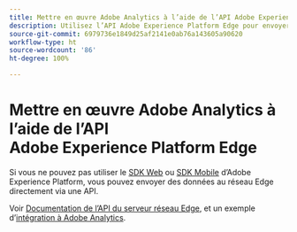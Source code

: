 ```yaml
---
title: Mettre en œuvre Adobe Analytics à l’aide de l’API Adobe Experience Platform Edge
description: Utilisez l’API Adobe Experience Platform Edge pour envoyer des données à Adobe Analytics.
source-git-commit: 6979736e1849d25af2141e0ab76a143605a90620
workflow-type: ht
source-wordcount: '86'
ht-degree: 100%

---
```



# Mettre en œuvre Adobe Analytics à l’aide de l’API Adobe Experience Platform Edge

Si vous ne pouvez pas utiliser le [SDK Web](../web-sdk/overview.md) ou [SDK Mobile](../mobile-sdk/overview.md) d’Adobe Experience Platform, vous pouvez envoyer des données au réseau Edge directement via une API.

Voir [Documentation de l’API du serveur réseau Edge](https://experienceleague.adobe.com/docs/experience-platform/edge-network-server-api/overview.html?lang=fr), et un exemple d’[intégration à Adobe Analytics](https://experienceleague.adobe.com/docs/experience-platform/edge-network-server-api/interacting-other-adobe-solutions/interacting-adobe-analytics.html?lang=fr).
